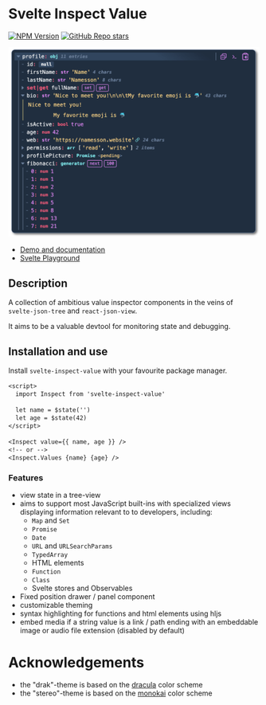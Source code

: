 # Svelte Inspect Value

[![NPM Version](https://img.shields.io/npm/v/svelte-inspect-value)](https://www.npmjs.com/package/svelte-inspect-value)
[![GitHub Repo stars](https://img.shields.io/github/stars/ampled/svelte-inspect-value)](https://github.com/ampled/svelte-inspect-value)

![inspect screenshot](https://raw.githubusercontent.com/ampled/svelte-inspect-value/refs/heads/main/img.webp)

- [Demo and documentation](https://inspect.eirik.space)
- [Svelte Playground](https://svelte.dev/playground/956365d6905c44298234ff4d9c60741e?version=5.17.3)

## Description

A collection of ambitious value inspector components in the veins of `svelte-json-tree` and `react-json-view`.

It aims to be a valuable devtool for monitoring state and debugging.

## Installation and use

Install `svelte-inspect-value` with your favourite package manager.

```svelte
<script>
  import Inspect from 'svelte-inspect-value'

  let name = $state('')
  let age = $state(42)
</script>

<Inspect value={{ name, age }} />
<!-- or -->
<Inspect.Values {name} {age} />
```

### Features

- view state in a tree-view
- aims to support most JavaScript built-ins with specialized views displaying information relevant to to developers, including:
  - `Map` and `Set`
  - `Promise`
  - `Date`
  - `URL` and `URLSearchParams`
  - `TypedArray`
  - HTML elements
  - `Function`
  - `Class`
  - Svelte stores and Observables
- Fixed position drawer / panel component
- customizable theming
- syntax highlighting for functions and html elements using hljs
- embed media if a string value is a link / path ending with an embeddable image or audio file extension (disabled by default)

# Acknowledgements

- the "drak"-theme is based on the [dracula](https://draculatheme.com/) color scheme
- the "stereo"-theme is based on the [monokai](https://monokai.pro/) color scheme

